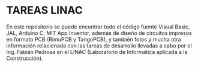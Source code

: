 # TAREAS LINAC 

En este repositorio se puede encontrar todo el código fuente Visual Basic, JAL, Arduino C, MIT App Inventor, además de diseño de circuitos impresos en formato PCB (RimuPCB y TangoPCB), y también fotos y mucha otra información relacionada con las tareas de desarrollo llevadas a cabo por el Ing. Fabián Pedrosa en el LINAC (Laboratorio de Informática aplicada a la Construcción).
